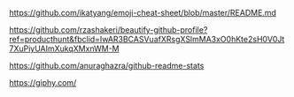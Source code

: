 https://github.com/ikatyang/emoji-cheat-sheet/blob/master/README.md

https://github.com/rzashakeri/beautify-github-profile?ref=producthunt&fbclid=IwAR3BCASVuafXRsgXSlmMA3xO0hKte2sH0V0Jt7XuPiyUAImXukqXMxnWM-M

https://github.com/anuraghazra/github-readme-stats

https://giphy.com/
